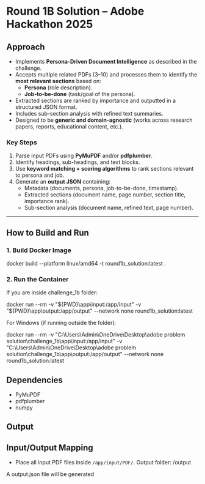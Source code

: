 # Round 1B Solution – Adobe Hackathon 2025

## Approach
- Implements **Persona-Driven Document Intelligence** as described in the challenge.
- Accepts multiple related PDFs (3–10) and processes them to identify the **most relevant sections** based on:
  - **Persona** (role description).
  - **Job-to-be-done** (task/goal of the persona).
- Extracted sections are ranked by importance and outputted in a structured JSON format.
- Includes sub-section analysis with refined text summaries.
- Designed to be **generic and domain-agnostic** (works across research papers, reports, educational content, etc.).

### Key Steps
1. Parse input PDFs using **PyMuPDF** and/or **pdfplumber**.
2. Identify headings, sub-headings, and text blocks.
3. Use **keyword matching + scoring algorithms** to rank sections relevant to persona and job.
4. Generate an **output JSON** containing:
   - Metadata (documents, persona, job-to-be-done, timestamp).
   - Extracted sections (document name, page number, section title, importance rank).
   - Sub-section analysis (document name, refined text, page number).

---




## How to Build and Run
### 1. Build Docker Image
docker build --platform linux/amd64 -t round1b_solution:latest .



### 2. Run the Container
If you are inside challenge_1b folder:

docker run --rm -v "${PWD}\app\input:/app/input" -v "${PWD}\app\output:/app/output" --network none round1b_solution:latest

For Windows (if running outside the folder):

docker run --rm -v "C:\Users\Admin\OneDrive\Desktop\adobe problem solution\challenge_1b\app\input:/app/input" -v "C:\Users\Admin\OneDrive\Desktop\adobe problem solution\challenge_1b\app\output:/app/output" --network none round1b_solution:latest



## Dependencies
- PyMuPDF
- pdfplumber
- numpy


## Output
## Input/Output Mapping

- Place all input PDF files inside `/app/input/PDF/`.
Output folder: /output

A output.json file will be generated 
